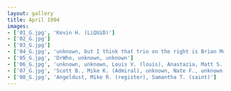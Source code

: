 ```yaml
---
layout: gallery
title: April 1994
images:
- ['01_G.jpg', 'Kevin H. (LiQUiD)']
- ['02_G.jpg']
- ['03_G.jpg']
- ['04_G.jpg', 'unknown, but I think that trio on the right is Brian McCann (Werecow), Scott Berringer (bear) and Louis Vallos (louis). Mike Kuehn (Admiral) is the guy behind the guy at the sign in sheet (left of Werecow).']
- ['05_G.jpg', 'DrWho, unknown, unknown']
- ['06_G.jpg', 'unknown, unknown, Louis V. (louis), Anastazia, Matt S. (GroundOut), unknown, unknown']
- ['07_G.jpg', 'Scott B., Mike K. (Admiral), unknown, Nate F., unknown, Brian F., unknown']
- ['08_G.jpg', 'Angeldust, Mike R. (register), Samantha T. (saint)']
---
```


